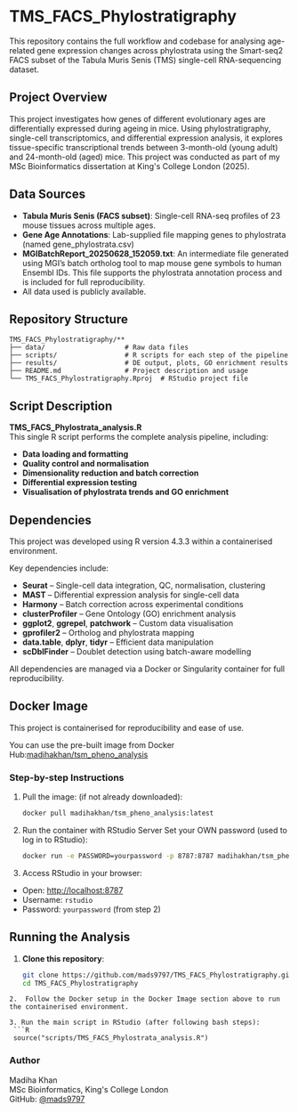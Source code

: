 # TMS_FACS_Phylostratigraphy

This repository contains the full workflow and codebase for analysing age-related gene expression changes across phylostrata using the Smart-seq2 FACS subset of the Tabula Muris Senis (TMS) single-cell RNA-sequencing dataset.


## Project Overview

This project investigates how genes of different evolutionary ages are differentially expressed during ageing in mice. Using phylostratigraphy, single-cell transcriptomics, and differential expression analysis, it explores tissue-specific transcriptional trends between 3-month-old (young adult) and 24-month-old (aged) mice.
This project was conducted as part of my MSc Bioinformatics dissertation at King's College London (2025).

## Data Sources

- **Tabula Muris Senis (FACS subset)**: Single-cell RNA-seq profiles of 23 mouse tissues across multiple ages.
- **Gene Age Annotations**: Lab-supplied file mapping genes to phylostrata (named gene_phylostrata.csv)
- **MGIBatchReport_20250628_152059.txt**: An intermediate file generated using MGI’s batch ortholog tool to map mouse gene symbols to human Ensembl IDs. This file supports the phylostrata annotation process and is included for full reproducibility.
- All data used is publicly available.


## Repository Structure
```
TMS_FACS_Phylostratigraphy/**
├── data/                    # Raw data files
├── scripts/                 # R scripts for each step of the pipeline
├── results/                 # DE output, plots, GO enrichment results
├── README.md                # Project description and usage
└── TMS_FACS_Phylostratigraphy.Rproj  # RStudio project file
```

## Script Description

**TMS_FACS_Phylostrata_analysis.R**  
This single R script performs the complete analysis pipeline, including:

- **Data loading and formatting**
- **Quality control and normalisation**
- **Dimensionality reduction and batch correction** 
- **Differential expression testing**
- **Visualisation of phylostrata trends and GO enrichment**
	
## Dependencies

This project was developed using R version 4.3.3 within a containerised environment.

Key dependencies include:

- **Seurat** – Single-cell data integration, QC, normalisation, clustering  
- **MAST** – Differential expression analysis for single-cell data  
- **Harmony** – Batch correction across experimental conditions  
- **clusterProfiler** – Gene Ontology (GO) enrichment analysis  
- **ggplot2**, **ggrepel**, **patchwork** – Custom data visualisation  
- **gprofiler2** – Ortholog and phylostrata mapping  
- **data.table**, **dplyr**, **tidyr** – Efficient data manipulation  
- **scDblFinder** – Doublet detection using batch-aware modelling  

All dependencies are managed via a Docker or Singularity container for full reproducibility.

## Docker Image

This project is containerised for reproducibility and ease of use.

You can use the pre-built image from Docker Hub:[madihakhan/tsm_pheno_analysis](https://hub.docker.com/r/madihakhan/tsm_pheno_analysis)

### Step-by-step Instructions

1. Pull the image: (if not already downloaded):
   ```bash
   docker pull madihakhan/tsm_pheno_analysis:latest
   ```
2. Run the container with RStudio Server
   Set your OWN password (used to log in to RStudio):

   ```bash
   docker run -e PASSWORD=yourpassword -p 8787:8787 madihakhan/tsm_pheno_analysis:latest
   ```
3.	Access RStudio in your browser:
- Open: [http://localhost:8787](http://localhost:8787)  
- Username: `rstudio`  
- Password: `yourpassword` (from step 2)

## Running the Analysis

1. **Clone this repository**:
   ```bash
   git clone https://github.com/mads9797/TMS_FACS_Phylostratigraphy.git
   cd TMS_FACS_Phylostratigraphy
  ```
2.	Follow the Docker setup in the Docker Image section above to run the containerised environment.

3. Run the main script in RStudio (after following bash steps):
   ```R
   source("scripts/TMS_FACS_Phylostrata_analysis.R")
  ```	

### Author

Madiha Khan  
MSc Bioinformatics, King's College London  
GitHub: [@mads9797](https://github.com/mads9797)
   